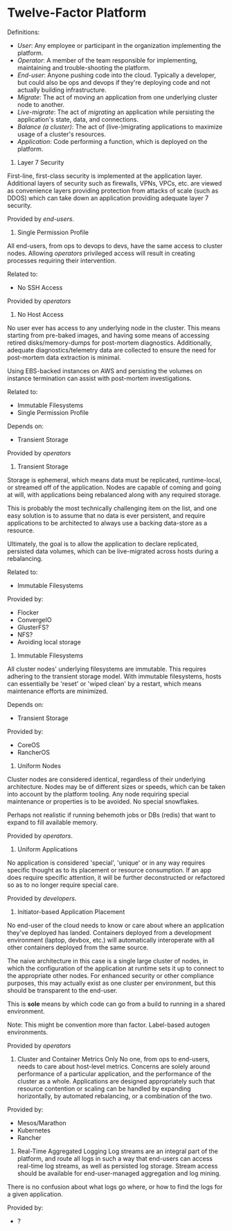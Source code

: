 # Twelve-Factor Platform

Definitions:

* *User*: Any employee or participant in the organization implementing the
  platform.
* *Operator*: A member of the team responsible for implementing, maintaining
  and trouble-shooting the platform.
* *End-user*: Anyone pushing code into the cloud. Typically a developer, but
  could also be ops and devops if they're deploying code and not actually
  building infrastructure.
* *Migrate*: The act of moving an application from one underlying
  cluster node to another.
* *Live-migrate*: The act of *migrating* an application while persisting
  the application's state, data, and connections.
* *Balance (a cluster)*: The act of (live-)migrating applications to
  maximize usage of a cluster's resources.
* *Application*: Code performing a function, which is deployed on the platform.

1. Layer 7 Security

  First-line, first-class security is implemented at the application
  layer. Additional layers of security such as firewalls, VPNs, VPCs, etc.
  are viewed as convenience layers providing protection from attacks
  of scale (such as DDOS) which can take down an application providing
  adequate layer 7 security.

  Provided by *end-users*.

1. Single Permission Profile

  All end-users, from ops to devops to devs, have the same
  access to cluster nodes. Allowing *operators* privileged access will
  result in creating processes requiring their intervention.

  Related to:

  * No SSH Access

  Provided by *operators*

1. No Host Access

  No user ever has access to any underlying node in the cluster.
  This means starting from pre-baked images, and having some means of
  accessing retired disks/memory-dumps for post-mortem diagnostics.
  Additionally, adequate diagnostics/telemetry data are collected
  to ensure the need for post-mortem data extraction is minimal.

  Using EBS-backed instances on AWS and persisting the volumes on instance
  termination can assist with post-mortem investigations.

  Related to:

  * Immutable Filesystems
  * Single Permission Profile

  Depends on:

  * Transient Storage

  Provided by *operators*

1. Transient Storage

  Storage is ephemeral, which means data must be
  replicated, runtime-local, or streamed off of the application. Nodes are
  capable of coming and going at will, with applications being rebalanced
  along with any required storage.

  This is probably the most technically challenging item on the list, and
  one easy solution is to assume that no data is ever persistent, and require
  applications to be architected to always use a backing data-store as a
  resource.

  Ultimately, the goal is to allow the application to declare replicated,
  persisted data
  volumes, which can be live-migrated across hosts during a rebalancing.

  Related to:

  * Immutable Filesystems

  Provided by:

  * Flocker
  * ConvergeIO
  * GlusterFS?
  * NFS?
  * Avoiding local storage

1. Immutable Filesystems

  All cluster nodes' underlying filesystems are immutable. This requires
  adhering to the transient storage model. With immutable filesystems, hosts
  can essentially be 'reset' or 'wiped clean' by a restart, which means
  maintenance efforts are minimized.

  Depends on:

  * Transient Storage

  Provided by:

  * CoreOS
  * RancherOS

1. Uniform Nodes

  Cluster nodes are considered identical, regardless of their underlying
  architecture. Nodes may be of different sizes or speeds, which can be
  taken into account by the platform tooling. Any node requiring special
  maintenance or properties is to be avoided. No special snowflakes.

  Perhaps not realistic if running behemoth jobs or DBs (redis) that want
  to expand to fill available memory.

  Provided by *operators*.

1. Uniform Applications

  No application is considered 'special', 'unique' or in any way requires
  specific thought as to its placement or resource consumption. If an app
  does require specific attention, it will be further deconstructed or
  refactored so as to no longer require special care.

  Provided by *developers*.

1. Initiator-based Application Placement

  No end-user of the cloud needs to know or care about
  where an application they've deployed has landed. Containers
  deployed from a development environment (laptop, devbox, etc.) will
  automatically
  interoperate with all other containers deployed from the same source.

  The naive architecture in this case is a single large cluster of nodes,
  in which the configuration of the application at runtime sets it up to
  connect to the appropriate other nodes. For enhanced security or other
  compliance purposes, this may actually exist as one cluster per
  environment, but this should be transparent to the end-user.

  This is **sole** means by which code can
  go from a build to running in a shared environment.

  Note: This might be convention more than factor. Label-based autogen environments.

  Provided by *operators*

1. Cluster and Container Metrics Only
  No one, from ops to end-users, needs to care about host-level metrics.
  Concerns are solely around performance of a particular application,
  and the performance of the cluster as a whole. Applications are designed
  appropriately such that resource contention or scaling can be handled
  by expanding horizontally, by automated rebalancing, or a combination of the
  two.

  Provided by:

  * Mesos/Marathon
  * Kubernetes
  * Rancher

1. Real-Time Aggregated Logging
  Log streams are an integral part of the platform, and
  route all logs in such a way that end-users can access real-time log
  streams, as well as persisted log storage. Stream access should be
  available for end-user-managed aggregation and log mining.

  There is no confusion about what logs go where, or how to find the logs for
  a given application.

  Provided by:

  * ?

